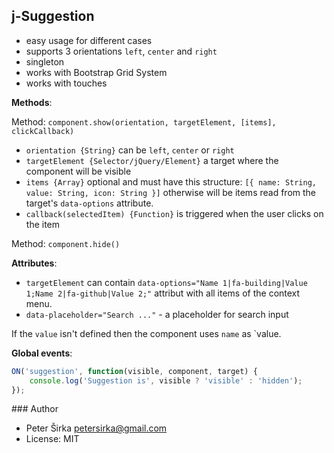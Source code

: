 ## j-Suggestion

- easy usage for different cases
- supports 3 orientations `left`, `center` and `right`
- singleton
- works with Bootstrap Grid System
- works with touches

__Methods__:

Method: `component.show(orientation, targetElement, [items], clickCallback)`

- `orientation {String}` can be `left`, `center` or `right`
- `targetElement {Selector/jQuery/Element}` a target where the component will be visible
- `items {Array}` optional and must have this structure: `[{ name: String, value: String, icon: String }]` otherwise will be items read from the target's `data-options` attribute.
- `callback(selectedItem) {Function}` is triggered when the user clicks on the item

Method: `component.hide()`

__Attributes__:
- `targetElement` can contain `data-options="Name 1|fa-building|Value 1;Name 2|fa-github|Value 2;"` attribut with all items of the context menu.
- `data-placeholder="Search ..."` - a placeholder for search input

If the `value` isn't defined then the component uses `name` as `value.

__Global events__:

```javascript
ON('suggestion', function(visible, component, target) {
    console.log('Suggestion is', visible ? 'visible' : 'hidden');
});
```

### Author

- Peter Širka <petersirka@gmail.com>
- License: MIT